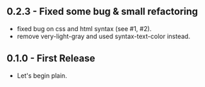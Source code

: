 ## 0.2.3 - Fixed some bug & small refactoring
* fixed bug on css and html syntax (see #1, #2).
* remove very-light-gray and used syntax-text-color instead.

## 0.1.0 - First Release
* Let's begin plain.
